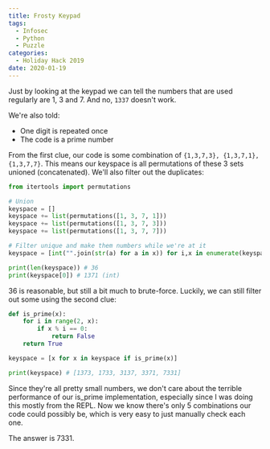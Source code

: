 ```yaml
---
title: Frosty Keypad
tags: 
  - Infosec
  - Python
  - Puzzle
categories:
  - Holiday Hack 2019
date: 2020-01-19
---
```


Just by looking at the keypad we can tell the numbers that are used regularly are 1, 3 and 7. And no, `1337` doesn't work.

We're also told:
  - One digit is repeated once
  - The code is a prime number

From the first clue, our code is some combination of `{1,3,7,3}, {1,3,7,1}, {1,3,7,7}`. This means our keyspace is all permutations of these 3 sets unioned (concatenated). We'll also filter out the duplicates:

```python
from itertools import permutations

# Union
keyspace = []
keyspace += list(permutations([1, 3, 7, 1]))
keyspace += list(permutations([1, 3, 7, 3]))
keyspace += list(permutations([1, 3, 7, 7]))

# Filter unique and make them numbers while we're at it
keyspace = [int("".join(str(a) for a in x)) for i,x in enumerate(keyspace) if keyspace.index(x) == i]

print(len(keyspace)) # 36
print(keyspace[0]) # 1371 (int)
```

36 is reasonable, but still a bit much to brute-force. Luckily, we can still filter out some using the second clue:

```python
def is_prime(x):
	for i in range(2, x):
		if x % i == 0:
			return False
	return True

keyspace = [x for x in keyspace if is_prime(x)]

print(keyspace) # [1373, 1733, 3137, 3371, 7331]
```

Since they're all pretty small numbers, we don't care about the terrible performance of our is_prime implementation, especially since I was doing this mostly from the REPL. Now we know there's only 5 combinations our code could possibly be, which is very easy to just manually check each one. 

The answer is 7331.